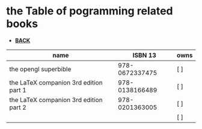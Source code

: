 # the Table of pogramming related books

- [**BACK**](/)

| name                                                                                  | ISBN 13        | owns |
| ------------------------------------------------------------------------------------- | -------------- | ---- |
| the opengl superbible                                                                 | 978-0672337475 | [ ]  |
| the LaTeX companion 3rd edition part 1                                                | 978-0138166489 | [ ]  |
| the LaTeX companion 3rd edition part 2                                                | 978-0201363005 | [ ]  |
|                                                                                       |                | [ ]  |
